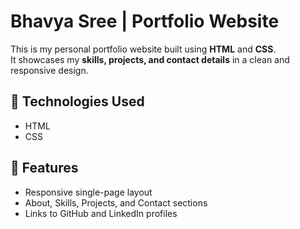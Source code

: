 #  Bhavya Sree | Portfolio Website

This is my personal portfolio website built using **HTML** and **CSS**.  
It showcases my **skills, projects, and contact details** in a clean and responsive design.

## 🔧 Technologies Used
- HTML  
- CSS  

## 🚀 Features
- Responsive single-page layout  
- About, Skills, Projects, and Contact sections  
- Links to GitHub and LinkedIn profiles
